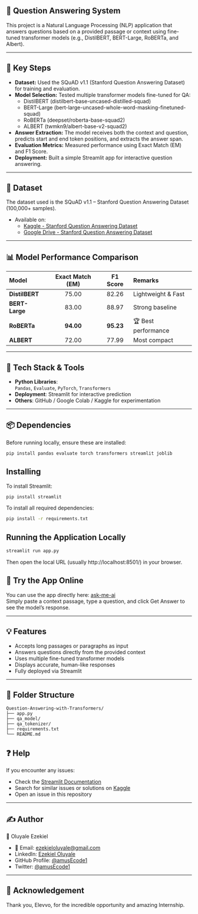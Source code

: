 ## 🧠 Question Answering System
This project is a Natural Language Processing (NLP) application that answers questions based on a provided passage or context using fine-tuned transformer models (e.g., DistilBERT, BERT-Large, RoBERTa, and Albert).

---

## 🧩 Key Steps
- **Dataset:** Used the SQuAD v1.1 (Stanford Question Answering Dataset) for training and evaluation.
- **Model Selection:** Tested multiple transformer models fine-tuned for QA:
  - DistilBERT (distilbert-base-uncased-distilled-squad)
  - BERT-Large (bert-large-uncased-whole-word-masking-finetuned-squad)
  - RoBERTa (deepset/roberta-base-squad2)
  - ALBERT (twmkn9/albert-base-v2-squad2)
- **Answer Extraction:** The model receives both the context and question, predicts start and end token positions, and extracts the answer span. 
- **Evaluation Metrics:** Measured performance using Exact Match (EM) and F1 Score.
- **Deployment:** Built a simple Streamlit app for interactive question answering.
---

## 📂 Dataset
The dataset used is the SQuAD v1.1 – Stanford Question Answering Dataset (100,000+ samples).
- Available on:
  - [Kaggle - Stanford Question Answering Dataset](https://www.kaggle.com/datasets/stanfordu/stanford-question-answering-dataset)
  - [Google Drive - Stanford Question Answering Dataset](https://drive.google.com/drive/folders/1fE0o6XC-nPR71Ne_fxNYq2yoeuSCTJys?usp=drive_link)

---

## 📊 Model Performance Comparison
| Model          | Exact Match (EM) |  F1 Score | Remarks             |
| :------------- | :--------------: | :-------: | :------------------ |
| **DistilBERT** |       75.00      |   82.26   | Lightweight & Fast  |
| **BERT-Large** |       83.00      |   88.97   | Strong baseline     |
| **RoBERTa**    |     **94.00**    | **95.23** | 🏆 Best performance |
| **ALBERT**     |       72.00      |   77.99   | Most compact        |

---

## 🧠 Tech Stack & Tools
- **Python Libraries**:  
  `Pandas`, `Evaluate`, `PyTorch`, `Transformers` 
- **Deployment**: Streamlit for interactive prediction  
- **Others**: GitHub / Google Colab / Kaggle for experimentation

---

## 📦 Dependencies
Before running locally, ensure these are installed:

```sh
pip install pandas evaluate torch transformers streamlit joblib
```

## Installing
To install Streamlit:
```sh
pip install streamlit
```
To install all required dependencies:
```sh
pip install -r requirements.txt
```

## Running the Application Locally
```sh
streamlit run app.py
```
Then open the local URL (usually http://localhost:8501/) in your browser.

## 📰 Try the App Online
You can use the app directly here: [ask-me-ai](https://ask-me-ai.streamlit.app/)<br>
Simply paste a context passage, type a question, and click Get Answer to see the model’s response.

---

## 💡 Features
- Accepts long passages or paragraphs as input
- Answers questions directly from the provided context
- Uses multiple fine-tuned transformer models
- Displays accurate, human-like responses
- Fully deployed via Streamlit

---

## 📂 Folder Structure
```
Question-Answering-with-Transformers/
├── app.py                    
├── qa_model/                 
├── qa_tokenizer/             
├── requirements.txt           
└── README.md

```

## ❓ Help
If you encounter any issues:
- Check the [Streamlit Documentation](https://docs.streamlit.io/)
- Search for similar issues or solutions on [Kaggle](https://www.kaggle.com/)
- Open an issue in this repository

---

## ✍️ Author
👤 Oluyale Ezekiel
- 📧 Email: ezekieloluyale@gmail.com
- LinkedIn: [Ezekiel Oluyale](https://www.linkedin.com/in/ezekiel-oluyale)
- GitHub Profile: [@amusEcode1](https://github.com/amusEcode1)
- Twitter: [@amusEcode1](https://x.com/amusEcode1?t=uHxhLzrA1TShRiSMrYZQiQ&s=09)

---

## 🙏 Acknowledgement
Thank you, Elevvo, for the incredible opportunity and amazing Internship.
